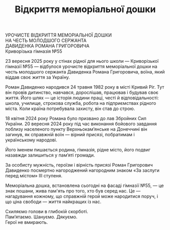 ﻿---
title: Відкриття меморіальної дошки
---

УРОЧИСТЕ ВІДКРИТТЯ МЕМОРІАЛЬНОЇ ДОШКИ  
НА ЧЕСТЬ МОЛОДШОГО СЕРЖАНТА  
ДАВИДЕНКА РОМАНА ГРИГОРОВИЧА  
Криворізька гімназія №55

23 вересня 2025 року у стінах рідної для нього школи — Криворізької гімназії №55 — відбулося урочисте відкриття меморіальної дошки на честь молодшого сержанта Давиденка Романа Григоровича, воїна, який віддав своє життя за Україну.

Роман Давиденко народився 24 травня 1982 року в місті Кривий Ріг. Тут він провів дитинство, навчався, дорослішав, працював і будував своє життя. Його шлях — це історія людини праці, честі й відповідальності: школа, училище, строкова служба, робота на підприємствах рідного міста. Коли країна потребувала захисту, він став до строю.

18 квітня 2024 року Романа було призвано до лав Збройних Сил України. 20 вересня 2024 року під час виконання бойового завдання поблизу населеного пункту Верхньокам’янське на Донеччині він загинув, як справжній воїн — вірний присязі, побратимам і українському народові.

Його іменем пишається родина, гімназія, рідне місто, його подвиг назавжди залишиться у пам’яті громади.

За особисту мужність, героїзм і вірність присязі Роман Григорович Давиденко посмертно нагороджений нагородним знаком «За заслуги перед містом» III ступеня.

Меморіальна дошка, встановлена сьогодні на фасаді гімназії №55, — це знак пошани,  жива пам'ять про того, хто був серед нас. Це — нагадування кожному, що справжній герой може народитися поруч, і що ціна свободи — життя найкращих із нас.

Схиляємо голови в глибокій скорботі.  
Пам’ятаємо. Шануємо. Дякуємо.  
Герої не вмирають.

<slideshow />